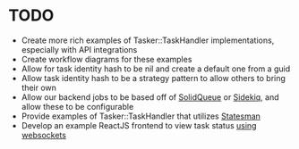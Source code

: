 # TODO

* Create more rich examples of Tasker::TaskHandler implementations, especially with API integrations
* Create workflow diagrams for these examples
* Allow for task identity hash to be nil and create a default one from a guid
* Allow task identity hash to be a strategy pattern to allow others to bring their own
* Allow our backend jobs to be based off of [SolidQueue](https://github.com/rails/solid_queue) or [Sidekiq](https://github.com/sidekiq/sidekiq), and allow these to be configurable
* Provide examples of Tasker::TaskHandler that utilizes [Statesman](https://github.com/gocardless/statesman)
* Develop an example ReactJS frontend to view task status [using websockets](https://stephenmcbride.medium.com/how-to-use-action-cable-with-an-api-only-application-e1db58f1b7c6)
